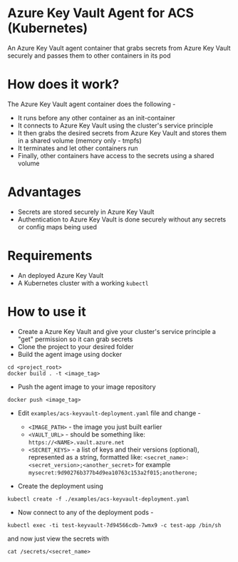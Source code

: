 # Azure Key Vault Agent for ACS (Kubernetes)
An Azure Key Vault agent container that grabs secrets from Azure Key Vault securely and passes them to other containers in its pod

# How does it work?
The Azure Key Vault agent container does the following - 
* It runs before any other container as an init-container
* It connects to Azure Key Vault using the cluster's service principle
* It then grabs the desired secrets from Azure Key Vault and stores them in a shared volume (memory only - tmpfs)
* It terminates and let other containers run
* Finally, other containers have access to the secrets using a shared volume

# Advantages
* Secrets are stored securely in Azure Key Vault
* Authentication to Azure Key Vault is done securely without any secrets or config maps being used

# Requirements
* An deployed Azure Key Vault
* A Kubernetes cluster with a working `kubectl`

# How to use it
* Create a Azure Key Vault and give your cluster's service principle a "get" permission so it can grab secrets
* Clone the project to your desired folder 
* Build the agent image using docker
```
cd <project_root>
docker build . -t <image_tag>
```
* Push the agent image to your image repository
```
docker push <image_tag>
```

* Edit `examples/acs-keyvault-deployment.yaml` file and change - 
  * `<IMAGE_PATH>` - the image you just built earlier
  * `<VAULT_URL>` - should be something like: `https://<NAME>.vault.azure.net`
  * `<SECRET_KEYS>` - a list of keys and their versions (optional), represented as a string, formatted like: `<secret_name>:<secret_version>;<another_secret>` 
  for example
  `mysecret:9d90276b377b4d9ea10763c153a2f015;anotherone;`
  

* Create the deployment using
```
kubectl create -f ./examples/acs-keyvault-deployment.yaml
```
* Now connect to any of the deployment pods -
```
kubectl exec -ti test-keyvault-7d94566cdb-7wmx9 -c test-app /bin/sh
```
and now just view the secrets with 
```
cat /secrets/<secret_name>
```


